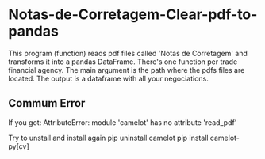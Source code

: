 # Notas-de-Corretagem-Clear-pdf-to-pandas
This program (function) reads pdf files called 'Notas de Corretagem' and transforms it into a pandas DataFrame. There's one function per trade financial agency. The main argument is the path where the pdfs files are located. The output is a dataframe with all your negociations.

## Commum Error
If you got: AttributeError: module 'camelot' has no attribute 'read_pdf'

Try to unstall and install again 
pip uninstall camelot
pip install camelot-py[cv]